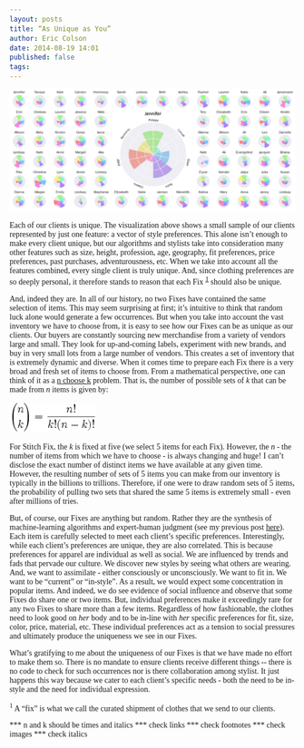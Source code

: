 ```yaml
---
layout: posts
title: “As Unique as You”
author: Eric Colson
date: 2014-08-19 14:01
published: false
tags:
---
```


![Client Style Vectors](/assets/images/blog/client_style_vectors.png)

Each of our clients is unique.  The visualization above shows a small sample of our clients represented by just one feature: a vector of style preferences.  This alone isn’t enough to make every client unique, but our algorithms and stylists take into consideration many other features such as size, height, profession, age, geography, fit preferences, price preferences, past purchases, adventurousness, etc.  When we take into account all the features combined, every single client is truly unique.  And, since clothing preferences are so deeply personal, it therefore stands to reason that each Fix <sup><a href=“#1”>1</a></sup> should also be unique.

And, indeed they are.  In all of our history, no two Fixes have contained the same selection of items.   This may seem surprising at first; it’s intuitive to think that random luck alone would generate a few occurrences.  But when you take into account the vast inventory we have to choose from, it is easy to see how our Fixes can be as unique as our clients.   Our buyers are constantly sourcing new merchandise from a variety of vendors large and small.  They look for up-and-coming labels,  experiment with new brands, and buy in very small lots from a large number of vendors.   This creates a set of inventory that is extremely dynamic and diverse.  When it comes time to prepare each Fix there is a very broad and fresh set of items to choose from.  From a mathematical perspective, one can think of it as a [n choose k][binomial_coefficient] problem.  That is, the number of possible sets of _k_ that can be made from _n_ items is given by:

![n choose k](/assets/images/blog/nchoosek.png)

For Stitch Fix, the _<body style="font-family:Times New Roman Italic;">k</body>_ is fixed at five (we select 5 items for each Fix).  However, the _n_ - the number of items from which we have to choose - is always changing and huge!   I can’t disclose the exact number of distinct items we have available at any given time.  However, the resulting number of sets of 5 items you can make from our inventory is typically in the billions to trillions.  Therefore, if one were to draw random sets of 5 items, the probability of pulling two sets that shared the same 5 items is extremely small - even after millions of tries.

But, of course, our Fixes are anything but random.  Rather they are the synthesis of machine-learning algorithms and expert-human judgment (see my previous post [here][post_on_humans_and_machines]).  Each item is carefully selected to meet each client’s specific preferences.   Interestingly, while each client’s preferences are unique, they are also correlated.    This is because preferences for apparel are individual as well as social.   We are influenced by trends and fads that pervade our culture.  We discover new styles by seeing what others are wearing. And, we want to assimilate - either consciously or unconsciously.  We want to fit in. We want to be “current” or “in-style”.  As a result, we would expect some concentration in popular items.   And indeed, we do see evidence of social influence and observe that some Fixes do share one or two items.   But, individual preferences make it exceedingly rare for any two Fixes to share more than a few items.   Regardless of how fashionable, the clothes need to look good on _her_ body and to be in-line with _her_ specific preferences for fit, size, color, price, material, etc.    These individual preferences act as a tension to social pressures and ultimately produce the uniqueness we see in our Fixes.

What’s gratifying to me about the uniqueness of our Fixes is that we have made no effort to make them so. There is no mandate to ensure clients receive different things -- there is no code to check for such occurrences nor is there collaboration among stylist.  It just happens this way because we cater to each client’s specific needs - both the need to be in-style and the need for individual expression.


<a name="1"></a>
<sup>1</sup>  A “fix” is what we call the curated shipment of clothes that we send to our clients.

[binomial_coefficient]: http://en.wikipedia.org/wiki/Binomial_coefficient
[post_on_humans_and_machines]: http://technology.stitchfix.com/blog/2014/07/21/machine-and-expert-human-resources/


*** n and k should be times and italics
*** check links
*** check footnotes
*** check images
*** check italics

